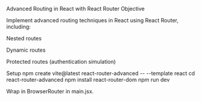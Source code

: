 Advanced Routing in React with React Router
Objective

Implement advanced routing techniques in React using React Router, including:

Nested routes

Dynamic routes

Protected routes (authentication simulation)

Setup
npm create vite@latest react-router-advanced -- --template react
cd react-router-advanced
npm install react-router-dom
npm run dev


Wrap <App /> in BrowserRouter in main.jsx.